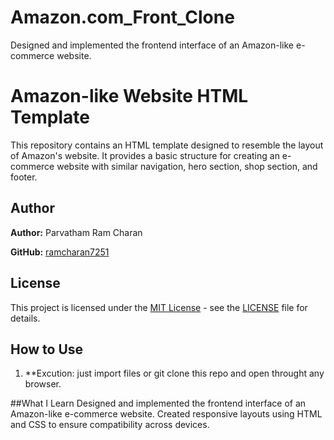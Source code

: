 # Amazon.com_Front_Clone
Designed and implemented the frontend interface of an Amazon-like e-commerce website.   
<h1>Amazon-like Website HTML Template</h1>
<p>This repository contains an HTML template designed to resemble the layout of Amazon's website. It provides a basic structure for creating an e-commerce website with similar navigation, hero section, shop section, and footer.</p>

## Author
**Author:** Parvatham Ram Charan

**GitHub:** [ramcharan7251](https://github.com/ramcharan7251)


## License

This project is licensed under the [MIT License](https://opensource.org/licenses/MIT) - see the [LICENSE](LICENSE) file for details.
## How to Use
1. **Excution:  just import files or git clone this repo and open throught any browser.


##What I Learn
Designed and implemented the frontend interface of an Amazon-like e-commerce website.
Created responsive layouts using HTML and CSS to ensure compatibility across devices.

